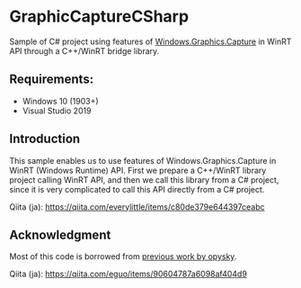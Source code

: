 # GraphicCaptureCSharp

Sample of C# project using features of [Windows.Graphics.Capture](https://docs.microsoft.com/ja-jp/windows/uwp/audio-video-camera/screen-capture) in WinRT API through a C++/WinRT bridge library.

## Requirements: 
* Windows 10 (1903+)
* Visual Studio 2019

## Introduction

This sample enables us to use features of Windows.Graphics.Capture in WinRT (Windows Runtime) API.
First we prepare a C++/WinRT library project calling WinRT API, and then we call this library from a C# project, since it is very complicated to call this API directly from a C# project.

Qiita (ja): https://qiita.com/everylittle/items/c80de379e644397ceabc

## Acknowledgment

Most of this code is borrowed from [previous work by opysky](https://github.com/opysky/examples/tree/master/winrt/GraphicsCapture).

Qiita (ja): https://qiita.com/eguo/items/90604787a6098af404d9
